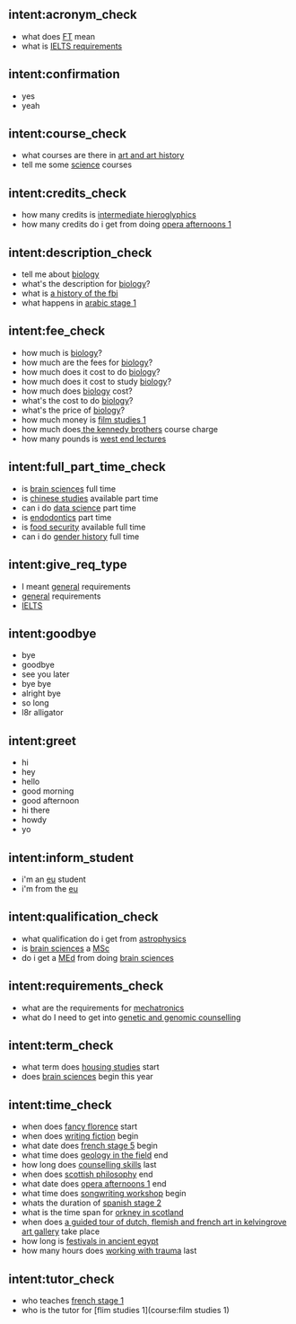 ## intent:acronym_check
- what does [FT](acronym) mean
- what is [IELTS requirements](acronym)

## intent:confirmation
- yes
- yeah

## intent:course_check
- what courses are there in [art and art history](subject)
- tell me some [science](subject) courses

## intent:credits_check
- how many credits is [intermediate hieroglyphics](course)
- how many credits do i get from doing [opera afternoons 1](course)

## intent:description_check
- tell me about [biology](course)
- what's the description for [biology](course)?
- what is [a history of the fbi](course)
- what happens in [arabic stage 1](course)

## intent:fee_check
- how much is [biology](course)?
- how much are the fees for [biology](course)?
- how much does it cost to do [biology](course)?
- how much does it cost to study [biology](course)?
- how much does [biology](course) cost?
- what's the cost to do [biology](course)?
- what's the price of [biology](course)?
- how much money is [film studies 1](course)
- how much does[ the kennedy brothers](course) course charge
- how many pounds is [west end lectures](course)

## intent:full_part_time_check
- is [brain sciences](course) full time
- is [chinese studies](course) available part time
- can i do [data science](course) part time
- is [endodontics](course) part time
- is [food security](course) available full time
- can i do [gender history](course) full time

## intent:give_req_type
- I meant [general](requirement) requirements
- [general](requirement) requirements
- [IELTS](requirement)

## intent:goodbye
- bye
- goodbye
- see you later
- bye bye
- alright bye
- so long
- l8r alligator

## intent:greet
- hi
- hey
- hello
- good morning
- good afternoon
- hi there
- howdy
- yo

## intent:inform_student
- i'm an [eu](student) student
- i'm from the [eu](student)

## intent:qualification_check
- what qualification do i get from [astrophysics](course)
- is [brain sciences](course) a [MSc](qualification)
- do i get a [MEd](qualification) from doing [brain sciences](course)

## intent:requirements_check
- what are the requirements for [mechatronics](course)
- what do I need to get into [genetic and genomic counselling](course)

## intent:term_check
- what term does [housing studies](course) start
- does [brain sciences](course) begin this year

## intent:time_check
- when does [fancy florence](course) start
- when does [writing fiction](course) begin
- what date does [french stage 5](course) begin
- what time does [geology in the field](course) end
- how long does [counselling skills](course) last
- when does [scottish philosophy](course) end
- what date does [opera afternoons 1](course) end
- what time does [songwriting workshop](course) begin
- whats the duration of [spanish stage 2](course)
- what is the time span for [orkney in scotland](course)
- when does [a guided tour of dutch, flemish and french art in kelvingrove art gallery](course) take place
- how long is [festivals in ancient egypt](course)
- how many hours does [working with trauma](course) last

## intent:tutor_check
- who teaches [french stage 1](course)
- who is the tutor for [flim studies 1](course:film studies 1)
